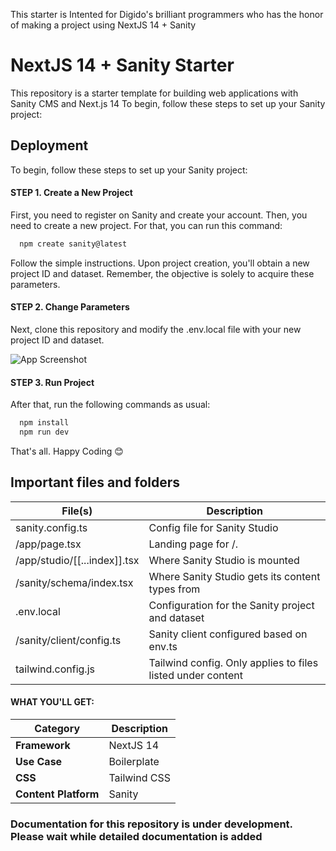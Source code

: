 This starter is Intented for Digido's brilliant programmers who has the honor of making a project using NextJS 14 + Sanity
# NextJS 14 + Sanity Starter
This repository is a starter template for building web applications with Sanity CMS and Next.js 14
To begin, follow these steps to set up your Sanity project:

## Deployment
To begin, follow these steps to set up your Sanity project:

#### STEP 1. Create a New Project
First, you need to register on Sanity and create your account. Then, you need to create a new project. For that, you can run this command:
```bash
  npm create sanity@latest
```

Follow the simple instructions. Upon project creation, you'll obtain a new project ID and dataset. Remember, the objective is solely to acquire these parameters.

#### STEP 2. Change Parameters
Next, clone this repository and modify the .env.local file with your new project ID and dataset.

![App Screenshot](https://i.ibb.co/JxD3dQK/screen.png)

#### STEP 3. Run Project
After that, run the following commands as usual:
```bash
  npm install
  npm run dev
```
That's all.  Happy Coding 😊

## Important files and folders

| File(s)               | Description                                            |
|-----------------------|--------------------------------------------------------|
| sanity.config.ts      | Config file for Sanity Studio          
| /app/page.tsx      | Landing page for /.                                    |
| /app/studio/[[...index]].tsx| Where Sanity Studio is mounted                  |
| /sanity/schema/index.tsx    | Where Sanity Studio gets its content types from       |
| .env.local        | Configuration for the Sanity project and dataset      |
| /sanity/client/config.ts | Sanity client configured based on env.ts          
| tailwind.config.js    | Tailwind config. Only applies to files listed under content |

#### WHAT YOU'LL GET:

| Category         | Description   |
|------------------|---------------|
| **Framework**    | NextJS 14     |
| **Use Case**     | Boilerplate   |
| **CSS**          | Tailwind CSS  |
| **Content Platform** | Sanity    |


<h3>Documentation for this repository is under development. Please wait while detailed documentation is added</h3>
